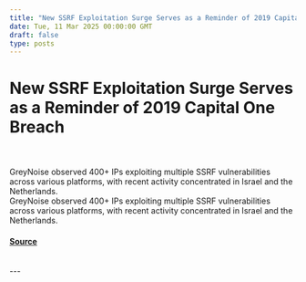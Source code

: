 ```yaml
---
title: "New SSRF Exploitation Surge Serves as a Reminder of 2019 Capital One Breach"
date: Tue, 11 Mar 2025 00:00:00 GMT
draft: false
type: posts
---
```

# New SSRF Exploitation Surge Serves as a Reminder of 2019 Capital One Breach

<br/>

<br/>
GreyNoise observed 400+ IPs exploiting multiple SSRF vulnerabilities across various platforms, with recent activity concentrated in Israel and the Netherlands.
<br/>
GreyNoise observed 400+ IPs exploiting multiple SSRF vulnerabilities across various platforms, with recent activity concentrated in Israel and the Netherlands.

#### [Source](https://www.greynoise.io/blog/new-ssrf-exploitation-surge)

<br/>
---
